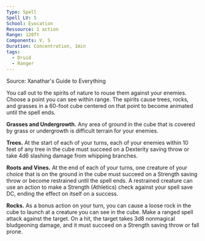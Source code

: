 ```yaml
---
Type: Spell
Spell LV: 5
School: Evocation
Ressource: 1 action
Range: 120ft
Components: V, S
Duration: Concentration, 1min
tags:
  - Druid
  - Ranger
---
```

Source: Xanathar's Guide to Everything

You call out to the spirits of nature to rouse them against your enemies. Choose a point you can see within range. The spirits cause trees, rocks, and grasses in a 60-foot cube centered on that point to become animated until the spell ends.

**Grasses and Undergrowth.** Any area of ground in the cube that is covered by grass or undergrowth is difficult terrain for your enemies.

**Trees.** At the start of each of your turns, each of your enemies within 10 feet of any tree in the cube must succeed on a Dexterity saving throw or take 4d6 slashing damage from whipping branches.

**Roots and Vines.** At the end of each of your turns, one creature of your choice that is on the ground in the cube must succeed on a Strength saving throw or become restrained until the spell ends. A restrained creature can use an action to make a Strength (Athletics) check against your spell save DC, ending the effect on itself on a success.

**Rocks.** As a bonus action on your turn, you can cause a loose rock in the cube to launch at a creature you can see in the cube. Make a ranged spell attack against the target. On a hit, the target takes 3d8 nonmagical bludgeoning damage, and it must succeed on a Strength saving throw or fall prone.